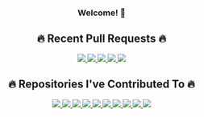 <div align="center">
  <h3>Welcome! 👋</h3>

<h2>🔥 Recent Pull Requests 🔥</h2>

<a href="https://github-profile-widgets.onrender.com/cards/pull-requests/link?username=nick-w-nick&prIndex=0&ts=1731695169742">
    <img src="https://github-profile-widgets.onrender.com/cards/pull-requests?username=nick-w-nick&prIndex=0&ts=1731695169742" />
</a>

<a href="https://github-profile-widgets.onrender.com/cards/pull-requests/link?username=nick-w-nick&prIndex=1&ts=1731695169742">
    <img src="https://github-profile-widgets.onrender.com/cards/pull-requests?username=nick-w-nick&prIndex=1&ts=1731695169742" />
</a>

<a href="https://github-profile-widgets.onrender.com/cards/pull-requests/link?username=nick-w-nick&prIndex=2&ts=1731695169742">
    <img src="https://github-profile-widgets.onrender.com/cards/pull-requests?username=nick-w-nick&prIndex=2&ts=1731695169742" />
</a>

<a href="https://github-profile-widgets.onrender.com/cards/pull-requests/link?username=nick-w-nick&prIndex=3&ts=1731695169742">
    <img src="https://github-profile-widgets.onrender.com/cards/pull-requests?username=nick-w-nick&prIndex=3&ts=1731695169742" />
</a>

<a href="https://github-profile-widgets.onrender.com/cards/pull-requests/link?username=nick-w-nick&prIndex=4&ts=1731695169742">
    <img src="https://github-profile-widgets.onrender.com/cards/pull-requests?username=nick-w-nick&prIndex=4&ts=1731695169742" />
</a>

<h2>🔥 Repositories I've Contributed To 🔥</h2>
<a href="">
    <img src="https://github-profile-widgets.onrender.com/cards/hall-of-contributions?username=nick-w-nick&repositoryIndex=0&ts=1731695169742" />
</a>

<a href="">
    <img src="https://github-profile-widgets.onrender.com/cards/hall-of-contributions?username=nick-w-nick&repositoryIndex=1&ts=1731695169742" />
</a>

<a href="">
    <img src="https://github-profile-widgets.onrender.com/cards/hall-of-contributions?username=nick-w-nick&repositoryIndex=2&ts=1731695169742" />
</a>

<a href="">
    <img src="https://github-profile-widgets.onrender.com/cards/hall-of-contributions?username=nick-w-nick&repositoryIndex=3&ts=1731695169742" />
</a>

<a href="">
    <img src="https://github-profile-widgets.onrender.com/cards/hall-of-contributions?username=nick-w-nick&repositoryIndex=4&ts=1731695169742" />
</a>

<a href="">
    <img src="https://github-profile-widgets.onrender.com/cards/hall-of-contributions?username=nick-w-nick&repositoryIndex=5&ts=1731695169742" />
</a>

<a href="">
    <img src="https://github-profile-widgets.onrender.com/cards/hall-of-contributions?username=nick-w-nick&repositoryIndex=6&ts=1731695169742" />
</a>

<a href="">
    <img src="https://github-profile-widgets.onrender.com/cards/hall-of-contributions?username=nick-w-nick&repositoryIndex=7&ts=1731695169742" />
</a>

<a href="">
    <img src="https://github-profile-widgets.onrender.com/cards/hall-of-contributions?username=nick-w-nick&repositoryIndex=8&ts=1731695169742" />
</a>

<a href="">
    <img src="https://github-profile-widgets.onrender.com/cards/hall-of-contributions?username=nick-w-nick&repositoryIndex=9&ts=1731696169742" />
</a>
</div>
